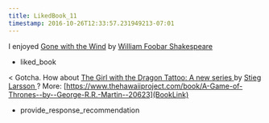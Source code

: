 ```yaml
---
title: LikedBook_11
timestamp: 2016-10-26T12:33:57.231949213-07:01
---
```


I enjoyed [Gone with the Wind](BookTitle) by [William Foobar Shakespeare](AuthorName)
* liked_book

< Gotcha. How about [The Girl with the Dragon Tattoo: A new series ](BookTitle) by [Stieg Larsson ](AuthorName)? More: [https://www.thehawaiiproject.com/book/A-Game-of-Thrones--by--George-R.R.-Martin--20623](BookLink)
* provide_response_recommendation
